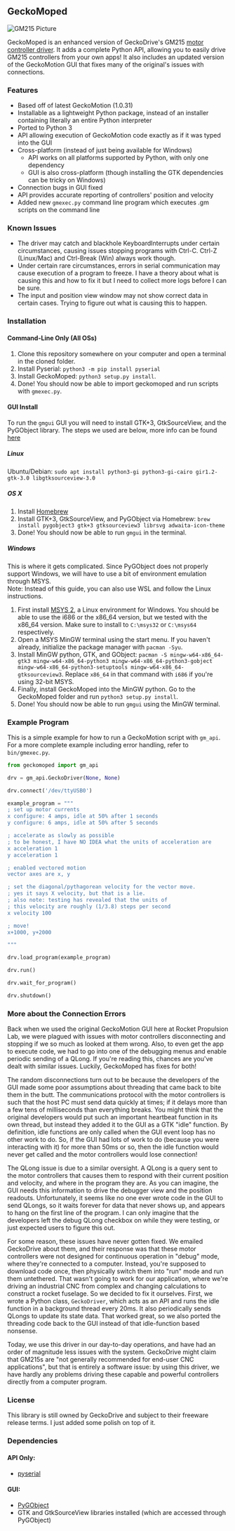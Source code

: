 ## GeckoMoped

![GM215 Picture](https://www.geckodrive.com/media/catalog/product/cache/c687aa7517cf01e65c009f6943c2b1e9/g/m/gm215-1.jpg)

GeckoMoped is an enhanced version of GeckoDrive's GM215 [motor controller driver](https://www.geckodrive.com/support/geckomotion.html).  It adds a complete Python API, allowing you to easily drive GM215 controllers from your own apps!  It also includes an updated version of the GeckoMotion GUI that fixes many of the original's issues with connections.


### Features

- Based off of latest GeckoMotion (1.0.31)
- Installable as a lightweight Python package, instead of an installer containing literally an entire Python interpreter
- Ported to Python 3
- API allowing execution of GeckoMotion code exactly as if it was typed into the GUI
- Cross-platform (instead of just being available for Windows)
    - API works on all platforms supported by Python, with only one dependency
    - GUI is also cross-platform (though installing the GTK dependencies can be tricky on Windows)
- Connection bugs in GUI fixed
- API provides accurate reporting of controllers' position and velocity
- Added new `gmexec.py` command line program which executes .gm scripts on the command line

### Known Issues

- The driver may catch and blackhole KeyboardInterrupts under certain circumstances, causing issues stopping programs with Ctrl-C.  Ctrl-Z (Linux/Mac) and Ctrl-Break (Win) always work though.
- Under certain rare circumstances, errors in serial communication may cause execution of a program to freeze.  I have a theory about what is causing this and how to fix it but I need to collect more logs before I can be sure.
- The input and position view window may not show correct data in certain cases.  Trying to figure out what is causing this to happen.

### Installation

#### Command-Line Only (All OSs)

1. Clone this repository somewhere on your computer and open a terminal in the cloned folder.
2. Install Pyserial: `python3 -m pip install pyserial`
3. Install GeckoMoped: `python3 setup.py install`.
4. Done!  You should now be able to import geckomoped and run scripts with `gmexec.py`.

#### GUI Install

To run the `gmgui` GUI you will need to install GTK+3, GtkSourceView, and the PyGObject library.
The steps we used are below, more info can be found [here](https://pygobject.readthedocs.io/en/latest/getting_started.html)

##### Linux

Ubuntu/Debian: `sudo apt install python3-gi python3-gi-cairo gir1.2-gtk-3.0 libgtksourceview-3.0`

##### OS X

1. Install [Homebrew](https://brew.sh/)
2. Install GTK+3, GtkSourceView, and PyGObject via Homebrew: `brew install pygobject3 gtk+3 gtksourceview3 librsvg adwaita-icon-theme`
3. Done!  You should now be able to run `gmgui` in the terminal.

##### Windows
This is where it gets complicated.  Since PyGObject does not properly support Windows, we will have to use
a bit of environment emulation through MSYS.  
Note: Instead of this guide, you can also use WSL and follow the Linux instructions.

1. First install [MSYS 2](http://www.msys2.org/), a Linux environment for Windows.  You should be able to use the i686 or the x86_64 version, but we tested with the x86_64 version.  Make sure to install to `C:\msys32` or `C:\msys64` respectively.
2. Open a MSYS MinGW terminal using the start menu.  If you haven't already, initialize the package manager with `pacman -Syu`.
3. Install MinGW python, GTK, and GObject: `pacman -S mingw-w64-x86_64-gtk3 mingw-w64-x86_64-python3 mingw-w64-x86_64-python3-gobject mingw-w64-x86_64-python3-setuptools mingw-w64-x86_64-gtksourceview3`.  Replace `x86_64` in that command with `i686` if you're using 32-bit MSYS.
4. Finally, install GeckoMoped into the MinGW python.  Go to the GeckoMoped folder and run `python3 setup.py install`.  
5. Done!  You should now be able to run `gmgui` using the MinGW terminal.

### Example Program

This is a simple example for how to run a GeckoMotion script with `gm_api`.  For a more complete example including error handling, refer to `bin/gmexec.py`.

```python
from geckomoped import gm_api

drv = gm_api.GeckoDriver(None, None)

drv.connect('/dev/ttyUSB0')

example_program = """
; set up motor currents
x configure: 4 amps, idle at 50% after 1 seconds
y configure: 6 amps, idle at 50% after 5 seconds

; accelerate as slowly as possible
; to be honest, I have NO IDEA what the units of acceleration are
x acceleration 1
y acceleration 1

; enabled vectored motion
vector axes are x, y

; set the diagonal/pythagorean velocity for the vector move.
; yes it says X velocity, but that is a lie.
; also note: testing has revealed that the units of 
; this velocity are roughly (1/3.8) steps per second
x velocity 100

; move!
x+1000, y+2000

"""

drv.load_program(example_program)

drv.run()

drv.wait_for_program()

drv.shutdown()

```

### More about the Connection Errors

Back when we used the original GeckoMotion GUI here at Rocket Propulsion Lab, we were plagued with issues with motor controllers disconnecting and stopping if we so much as looked at them wrong.  Also, to even get the app to execute code, we had to go into one of the debugging menus and enable periodic sending of a QLong.  If you're reading this, chances are you've dealt with similar issues.  Luckily, GeckoMoped has fixes for both!

The random disconnections turn out to be because the developers of the GUI made some poor assumptions about threading that came back to bite them in the butt.  The communications protocol with the motor controllers is such that the host PC must send data quickly at times; if it delays more than a few tens of milliseconds than everything breaks.  You might think that the original developers would put such an important heartbeat function in its own thread, but instead they added it to the GUI as a GTK "idle" function.  By definition, idle functions are only called when the GUI event loop has no other work to do.  So, if the GUI had lots of work to do (because you were interacting with it) for more than 50ms or so, then the idle function would never get called and the motor controllers would lose connection!  

The QLong issue is due to a similar oversight.  A QLong is a query sent to the motor controllers that causes them to respond with their current position and velocity, and where in the program they are.  As you can imagine, the GUI needs this information to drive the debugger view and the position readouts.  Unfortunately, it seems like no one ever wrote code in the GUI to send QLongs, so it waits forever for data that never shows up, and appears to hang on the first line of the program.  I can only imagine that the developers left the debug QLong checkbox on while they were testing, or just expected users to figure this out.

For some reason, these issues have never gotten fixed.  We emailed GeckoDrive about them, and their response was that these motor controllers were not designed for continuous operation in "debug" mode, where they're connected to a computer.  Instead, you're supposed to download code once, then physically switch them into "run" mode and run them untethered.  That wasn't going to work for our application, where we're driving an industrial CNC from complex and changing calculations to construct a rocket fuselage.  So we decided to fix it ourselves.  First, we wrote a Python class, `GeckoDriver`, which acts as an API and runs the idle function in a background thread every 20ms.  It also periodically sends QLongs to update its state data.  That worked great, so we also ported the threading code back to the GUI instead of that idle-function based nonsense.

Today, we use this driver in our day-to-day operations, and have had an order of magnitude less issues with the system. GeckoDrive might claim that GM215s are "not generally recommended for end-user CNC applications", but that is entirely a software issue: by using this driver, we have hardly any problems driving these capable and powerful controllers directly from a computer program.


### License

This library is still owned by GeckoDrive and subject to their freeware release terms.  I just added some polish on top of it.

### Dependencies

#### API Only:
- [pyserial](https://pypi.org/project/pyserial/)

#### GUI:
- [PyGObject](https://pypi.org/project/PyGObject/)
- GTK and GtkSourceView libraries installed (which are accessed through PyGObject)